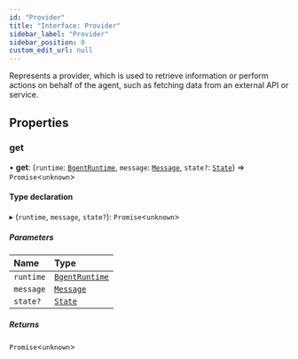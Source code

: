 ```yaml
---
id: "Provider"
title: "Interface: Provider"
sidebar_label: "Provider"
sidebar_position: 0
custom_edit_url: null
---
```


Represents a provider, which is used to retrieve information or perform actions on behalf of the agent, such as fetching data from an external API or service.

## Properties

### get

• **get**: (`runtime`: [`BgentRuntime`](../classes/BgentRuntime.md), `message`: [`Message`](Message.md), `state?`: [`State`](State.md)) => `Promise`\<`unknown`\>

#### Type declaration

▸ (`runtime`, `message`, `state?`): `Promise`\<`unknown`\>

##### Parameters

| Name | Type |
| :------ | :------ |
| `runtime` | [`BgentRuntime`](../classes/BgentRuntime.md) |
| `message` | [`Message`](Message.md) |
| `state?` | [`State`](State.md) |

##### Returns

`Promise`\<`unknown`\>
